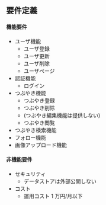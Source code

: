 ## 要件定義

#### 機能要件

- ユーザ機能
  - ユーザ登録
  - ユーザ更新
  - ユーザ削除
  - ユーザページ
- 認証機能
  - ログイン
- つぶやき機能
  - つぶやき登録
  - つぶやき削除
  - (つぶやき編集機能は提供しない)
  - つぶやき閲覧
- つぶやき検索機能
- フォロー機能
- 画像アップロード機能

#### 非機能要件

- セキュリティ
  - データストアは外部公開しない
- コスト
  - 運用コスト 1 万円/月以下
